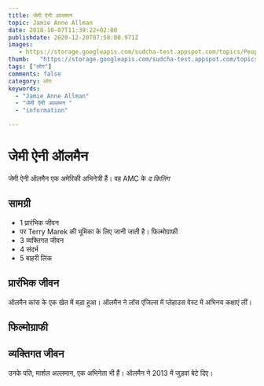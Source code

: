 ```yaml
---
title: जेमी ऐनी अल्लमन 
topic: Jamie Anne Allman
date: 2018-10-07T11:39:22+02:00
publishdate: 2020-12-20T07:58:00.971Z
images: 
   - https://storage.googleapis.com/sudcha-test.appspot.com/topics/People/jamie_anne_allman/1.jpeg
thumb:   "https://storage.googleapis.com/sudcha-test.appspot.com/topics/People/jamie_anne_allman/thumb.jpeg"
tags: ["लोग"]
comments: false
category: लोग
keywords: 
  - "Jamie Anne Allman"
  - "जेमी ऐनी अल्लमन "
  - "information"

---
```

<h1> जेमी ऐनी ऑलमैन </h1> <p> जेमी ऐनी ऑलमैन एक अमेरिकी अभिनेत्री हैं। वह AMC के <i> द किलिंग </i> </p> <h2> सामग्री </h2> <ul> <li> 1 प्रारंभिक जीवन </li> <li> पर Terry Marek की भूमिका के लिए जानी जाती है। फिल्मोग्राफी </li> <li> 3 व्यक्तिगत जीवन </li> <li> 4 संदर्भ </li> <li> 5 बाहरी लिंक </li> </ul> <h2> प्रारंभिक जीवन </h2> <p> ऑलमैन कांस के एक खेत में बड़ा हुआ। ऑलमैन ने लॉस एंजिल्स में प्लेहाउस वेस्ट में अभिनय कक्षाएं लीं। </p> <h2> फिल्मोग्राफी </h2> <h2> व्यक्तिगत जीवन </h2> <p> उनके पति, मार्शल अल्लमान, एक अभिनेता भी हैं। ऑलमैन ने 2013 में जुड़वां बेटे दिए। </p> 